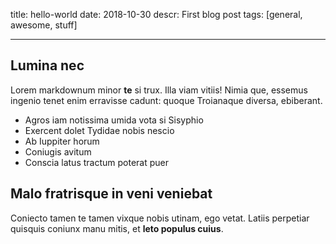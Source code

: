 title: hello-world
date: 2018-10-30
descr: First blog post
tags: [general, awesome, stuff]

---

## Lumina nec

Lorem markdownum minor **te** si trux. Illa viam vitiis! Nimia que, essemus
ingenio tenet enim erravisse cadunt: quoque Troianaque diversa, ebiberant.

- Agros iam notissima umida vota si Sisyphio
- Exercent dolet Tydidae nobis nescio
- Ab Iuppiter horum
- Coniugis avitum
- Conscia latus tractum poterat puer

## Malo fratrisque in veni veniebat

Coniecto tamen te tamen vixque nobis utinam, ego vetat. Latiis perpetiar
quisquis coniunx manu mitis, et **leto populus cuius**.

